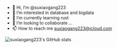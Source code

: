 - 👋 Hi, I’m @suxiaogang223
- 👀 I’m interested in database and bigdata
- 🌱 I’m currently learning rust
- 💞️ I’m looking to collaborate ...
- 📫 How to reach me suxiaogang223@icloud.com

![suxiaogang223's GitHub stats](https://github-readme-stats.vercel.app/api?username=suxiaogang223&include_all_commits=true&show_icons=true&theme=merko)

<!---
LiShiZhensPi/LiShiZhensPi is a ✨ special ✨ repository because its `README.md` (this file) appears on your GitHub profile.
You can click the Preview link to take a look at your changes.
--->
